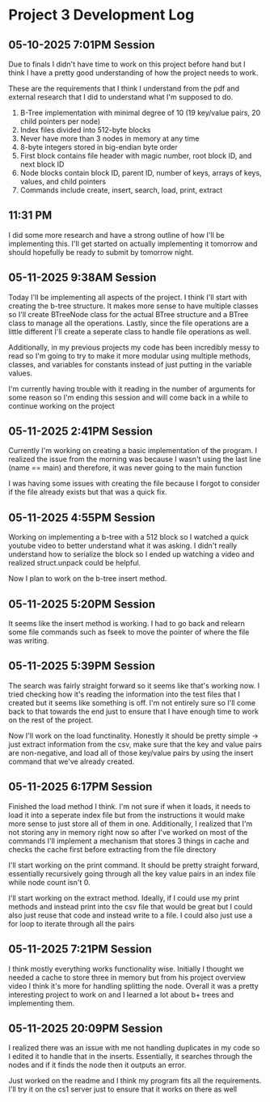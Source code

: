 # Project 3 Development Log

## **05-10-2025 7:01PM Session**
Due to finals I didn't have time to work on this project before hand but I think 
I have a pretty good understanding of how the project needs to work. 

These are the requirements that I think I understand from the pdf and external research that I did 
to understand what I'm supposed to do. 
1. B-Tree implementation with minimal degree of 10 
(19 key/value pairs, 20 child pointers per node)
2. Index files divided into 512-byte blocks
3. Never have more than 3 nodes in memory at any time
4. 8-byte integers stored in big-endian byte order
5. First block contains file header with magic number, root block ID, and next block ID
6. Node blocks contain block ID, parent ID, number of keys, arrays of keys, values, and child pointers
7. Commands include create, insert, search, load, print, extract

## 11:31 PM 
I did some more research and have a strong outline of how I'll be implementing this. I'll get started on 
actually implementing it tomorrow and should hopefully be ready to submit by tomorrow night.

## **05-11-2025 9:38AM Session**
Today I'll be implementing all aspects of the project. I think I'll start with creating the b-tree structure. 
It makes more sense to have multiple classes so I'll create BTreeNode class for the actual 
BTree structure and a BTree class to manage all the operations. Lastly, since the file operations 
are a little different I'll create a seperate class to handle file operations as well. 

Additionally, in my previous projects my code has been incredibly messy to read so I'm going to try to make it 
more modular using multiple methods, classes, and variables for constants instead of 
just putting in the variable values. 

I'm currently having trouble with it reading in the number of arguments for some reason so I'm ending this session and will come
back in a while to continue working on the project 

## **05-11-2025 2:41PM Session**
Currently I'm working on creating a basic implementation of the program. I realized 
the issue from the morning was because I wasn't using the last line (name == main) and 
therefore, it was never going to the main function 

I was having some issues with creating the file because I forgot to consider if the file already 
exists but that was a quick fix. 

## **05-11-2025 4:55PM Session**
Working on implementing a b-tree with a 512 block so I watched a quick youtube video 
to better understand what it was asking. I didn't really understand how to serialize the block so I ended 
up watching a video and realized struct.unpack could be helpful. 

Now I plan to work on the b-tree insert method. 

## **05-11-2025 5:20PM Session**
It seems like the insert method is working. I had to go back and relearn some file commands such as fseek to move 
the pointer of where the file was writing. 


## **05-11-2025 5:39PM Session**

The search was fairly straight forward so it seems like that's working now. I tried checking how it's 
reading the information into the test files that I created but it seems like something is off. I'm not entirely 
sure so I'll come back to that towards the end just to ensure that I have enough time to work on the rest of the 
project.

Now I'll work on the load functinality. Honestly it should be pretty simple -> just extract information from the 
csv, make sure that the key and value pairs are non-negative, and load all of those key/value pairs by using 
the insert command that we've already created. 

## **05-11-2025 6:17PM Session**
Finished the load method I think. I'm not sure if when it loads, it needs to load it into a seperate index file 
but from the instructions it would make more sense to just store all of them in one. Additionally, I realized that I'm 
not storing any in memory right now so after I've worked on most of the commands I'll implement a mechanism 
that stores 3 things in cache and checks the cache first before extracting from the file directory 

I'll start working on the print command. It should be pretty straight forward, essentially recursively 
going through all the key value pairs in an index file while node count isn't 0. 

I'll start working on the extract method. Ideally, if I could use my print methods and instead print into the csv file that 
would be great but I could also just reuse that code and instead write to a file. I could also just use 
a for loop to iterate through all the pairs 

## **05-11-2025 7:21PM Session**
I think mostly everything works functionality wise. Initially I thought we needed a cache to store three in memory but 
from his project overview video I think it's more for handling splitting the node. Overall it was a pretty interesting project 
to work on and I learned a lot about b+ trees and implementing them. 


## **05-11-2025 20:09PM Session**
I realized there was an issue with me not handling duplicates in my code so I edited it to handle that in the inserts. Essentially, 
it searches through the nodes and if it finds the node then it outputs an error. 

Just worked on the readme and I think my program fits all the requirements. I'll try it on the cs1 server 
just to ensure that it works on there as well
